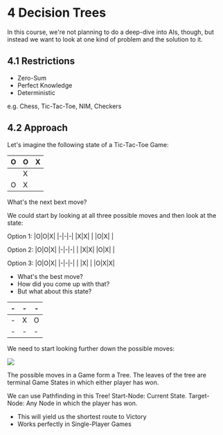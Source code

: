# 4 Decision Trees

In this course, we're not planning to do a deep-dive into AIs, though, but instead we want to look at one kind of problem and the solution to it.

## 4.1 Restrictions
- Zero-Sum
- Perfect Knowledge
- Deterministic

e.g. Chess, Tic-Tac-Toe, NIM, Checkers

## 4.2 Approach

Let's imagine the following state of a Tic-Tac-Toe Game:

|O|O|X|
|-|-|-|
| |X| |
|O|X| |

What's the next bext move?

We could start by looking at all three possible moves and then look at the state:

Option 1:
|O|O|X|
|-|-|-|
|X|X| |
|O|X| |

Option 2:
|O|O|X|
|-|-|-|
| |X|X|
|O|X| |

Option 3:
|O|O|X|
|-|-|-|
| |X| |
|O|X|X|

- What's the best move?
- How did you come up with that?
- But what about this state?

|-|-|-|
|-|-|-|
|-|X|O|
|-|-|-|

We need to start looking further down the possible moves:

<img src="https://www.ocf.berkeley.edu/~yosenl/extras/alphabeta/alphabeta.jpg">


The possible moves in a Game form a Tree. The leaves of the tree are terminal Game States in which either player has won.

We can use Pathfinding in this Tree! Start-Node: Current State. Target-Node: Any Node in which the player has won.

- This will yield us the shortest route to Victory
- Works perfectly in Single-Player Games
